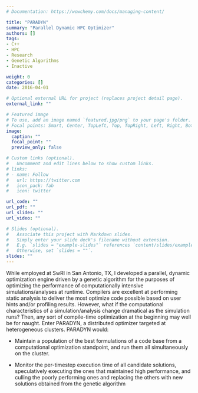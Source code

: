 ```yaml
---
# Documentation: https://wowchemy.com/docs/managing-content/

title: "PARADYN"
summary: "Parallel Dynamic HPC Optimizer"
authors: []
tags:
- C++
- HPC
- Research
- Genetic Algorithms
- Inactive

weight: 0
categories: []
date: 2016-04-01

# Optional external URL for project (replaces project detail page).
external_link: ""

# Featured image
# To use, add an image named `featured.jpg/png` to your page's folder.
# Focal points: Smart, Center, TopLeft, Top, TopRight, Left, Right, BottomLeft, Bottom, BottomRight.
image:
  caption: ""
  focal_point: ""
  preview_only: false

# Custom links (optional).
#   Uncomment and edit lines below to show custom links.
# links:
# - name: Follow
#   url: https://twitter.com
#   icon_pack: fab
#   icon: twitter

url_code: ""
url_pdf: ""
url_slides: ""
url_video: ""

# Slides (optional).
#   Associate this project with Markdown slides.
#   Simply enter your slide deck's filename without extension.
#   E.g. `slides = "example-slides"` references `content/slides/example-slides.md`.
#   Otherwise, set `slides = ""`.
slides: ""
---
```

While employed at SwRI in San Antonio, TX, I developed a parallel, dynamic
optimization engine driven by a genetic algorithm for the purposes of optimizing
the performance of computationally intensive simulations/analyses at
runtime. Compilers are excellent at performing static analysis to deliver the
most optimize code possible based on user hints and/or profiling
results. However, what if the computational characteristics of a
simulation/analysis change dramatical as the simulation runs? Then, any sort of
compile-time optimization at the beginning may well be for naught. Enter
PARADYN, a distributed optimizer targeted at heterogeneous clusters. PARADYN
would:

- Maintain a population of the best formulations of a code base from a
computational optimization standpoint, and run them all simultaneously on the
cluster.

- Monitor the per-timestep execution time of all candidate solutions,
  speculatively executing the ones that maintained high performance, and culling
  the poorly performing ones and replacing the others with new solutions
  obtained from the genetic algorithm
